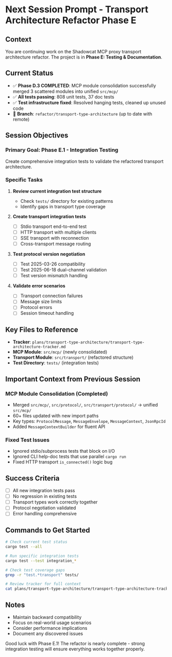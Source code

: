 # Next Session Prompt - Transport Architecture Refactor Phase E

## Context
You are continuing work on the Shadowcat MCP proxy transport architecture refactor. The project is in **Phase E: Testing & Documentation**.

## Current Status
- ✅ **Phase D.3 COMPLETED**: MCP module consolidation successfully merged 3 scattered modules into unified `src/mcp/`
- ✅ **All tests passing**: 808 unit tests, 37 doc tests
- ✅ **Test infrastructure fixed**: Resolved hanging tests, cleaned up unused code
- 🔄 **Branch**: `refactor/transport-type-architecture` (up to date with remote)

## Session Objectives

### Primary Goal: Phase E.1 - Integration Testing
Create comprehensive integration tests to validate the refactored transport architecture.

### Specific Tasks
1. **Review current integration test structure**
   - Check `tests/` directory for existing patterns
   - Identify gaps in transport type coverage

2. **Create transport integration tests**
   - [ ] Stdio transport end-to-end test
   - [ ] HTTP transport with multiple clients
   - [ ] SSE transport with reconnection
   - [ ] Cross-transport message routing

3. **Test protocol version negotiation**
   - [ ] Test 2025-03-26 compatibility
   - [ ] Test 2025-06-18 dual-channel validation
   - [ ] Test version mismatch handling

4. **Validate error scenarios**
   - [ ] Transport connection failures
   - [ ] Message size limits
   - [ ] Protocol errors
   - [ ] Session timeout handling

## Key Files to Reference
- **Tracker**: `plans/transport-type-architecture/transport-type-architecture-tracker.md`
- **MCP Module**: `src/mcp/` (newly consolidated)
- **Transport Module**: `src/transport/` (refactored structure)
- **Test Directory**: `tests/` (integration tests)

## Important Context from Previous Session

### MCP Module Consolidation (Completed)
- Merged `src/mcp/`, `src/protocol/`, `src/transport/protocol/` → unified `src/mcp/`
- 60+ files updated with new import paths
- Key types: `ProtocolMessage`, `MessageEnvelope`, `MessageContext`, `JsonRpcId`
- Added `MessageContextBuilder` for fluent API

### Fixed Test Issues
- Ignored stdio/subprocess tests that block on I/O
- Ignored CLI help-doc tests that use parallel `cargo run`
- Fixed HTTP transport `is_connected()` logic bug

## Success Criteria
- [ ] All new integration tests pass
- [ ] No regression in existing tests
- [ ] Transport types work correctly together
- [ ] Protocol negotiation validated
- [ ] Error handling comprehensive

## Commands to Get Started
```bash
# Check current test status
cargo test --all

# Run specific integration tests
cargo test --test integration_*

# Check test coverage gaps
grep -r "test.*transport" tests/

# Review tracker for full context
cat plans/transport-type-architecture/transport-type-architecture-tracker.md
```

## Notes
- Maintain backward compatibility
- Focus on real-world usage scenarios
- Consider performance implications
- Document any discovered issues

Good luck with Phase E.1! The refactor is nearly complete - strong integration testing will ensure everything works together properly.